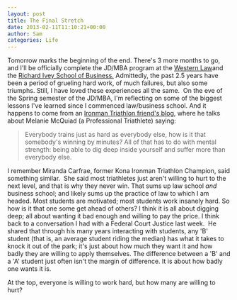 ```yaml
---
layout: post
title: The Final Stretch
date: 2013-02-11T11:10:21+00:00
author: Sam
categories: Life
---
```

Tomorrow marks the beginning of the end. There's 3 more months to go, and I'll be officially complete the JD/MBA program at the [Western Law](https://www.law.uwo.ca/)and the [Richard Ivey School of Business.](http://www.ivey.uwo.ca/mba/index.htm) Admittedly, the past 2.5 years have been a period of grueling hard work, of much failures, but also some triumphs. Still, I have loved these experiences all the same.  On the eve of the Spring semester of the JD/MBA, I'm reflecting on some of the biggest lessons I've learned since I commenced law/business school. And it happens to come from an [Ironman Triathlon friend's blog](http://ckct.blogspot.sg/2007/06/day-in-office.html#links), where he talks about Melanie McQuiad (a Professional Triathlete) saying:

> Everybody trains just as hard as everybody else, how is it that somebody's winning by minutes? All of that has to do with mental strength: being able to dig deep inside yourself and suffer more than everybody else.

I remember Miranda Carfrae, former Kona Ironman Triathlon Champion, said something similar.  She said most triathletes just aren't willing to hurt to the next level, and that is why they never win. That sums up law school _and_ business school; and likely sums up the practice of law to which I am headed. Most students are motivated; most students work insanely hard. So how is it that one some get ahead of others? I think it is all about digging deep; all about wanting it bad enough and willing to pay the price. I think back to a conversation I had with a Federal Court Justice last week.  He shared that through his many years interacting with students, any 'B' student (that is, an average student riding the median) has what it takes to knock it out of the park; it's just about how much they want it and how badly they are willing to apply themselves. The difference between a 'B' and a 'A' student just often isn't the margin of difference. It is about how badly one wants it is. 

At the top, everyone is willing to work hard, but how many are willing to hurt?